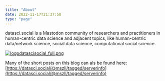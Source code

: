```yaml
---
title: "About"
date: 2022-11-17T21:37:58
type: "page"
---
```


datasci.social is a Mastodon community of researchers and practitioners in human-centric data science and adjacent topics, like human-centric data/network science, social data science, computational social science.

[![logodatascisocial_full.png](https://datascisocial.github.io/blog/images/logodatascisocial_full.png "datasci.social")](https://datasci.social)

Many of the short posts on this blog can als be found here: [https://datasci.social/@mszll/tagged/serverinfo](https://datasci.social/@mszll/tagged/serverinfo)